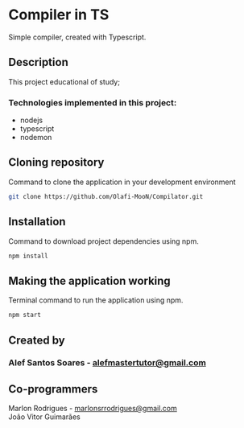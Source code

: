 # Compiler in TS
Simple compiler, created with Typescript.

## Description
This project educational of study;

### Technologies implemented in this project:
- nodejs
- typescript
- nodemon

## Cloning repository
Command to clone the application in your development environment
```bash
git clone https://github.com/Olafi-MooN/Compilator.git
```

## Installation
Command to download project dependencies using npm.
```bash
npm install
```

## Making the application working
Terminal command to run the application using npm.
```bash
npm start
```
## Created by 
### Alef Santos Soares - alefmastertutor@gmail.com

## Co-programmers 
Marlon Rodrigues  - marlonsrrodrigues@gmail.com <br>
João Vitor Guimarães